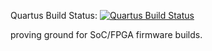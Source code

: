 Quartus Build Status: [![Quartus Build Status](https://jenkins.machinekit.io/buildStatus/icon?job=mksocfpga-mah)](https://jenkins.machinekit.io/buildStatus/icon?job=mksocfpga-mah)

proving ground for SoC/FPGA firmware builds.

